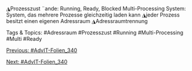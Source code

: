 ◮Prozesszust ¨ande: Running, Ready, Blocked
Multi-Processing System:
System, das mehrere Prozesse gleichzeitig laden kann
◮jeder Prozess besitzt einen eigenen Adressraum
◮Adressraumtrennung

   Tags & Topics:
   #Adressraum
   #Prozesszust
   #Running
   #Multi-Processing
   #Multi
   #Ready

[Previous: #AdvIT-Folien_340](AdvIT-Folien_340.md)

[Next: #AdvIT-Folien_340](AdvIT-Folien_340.md)